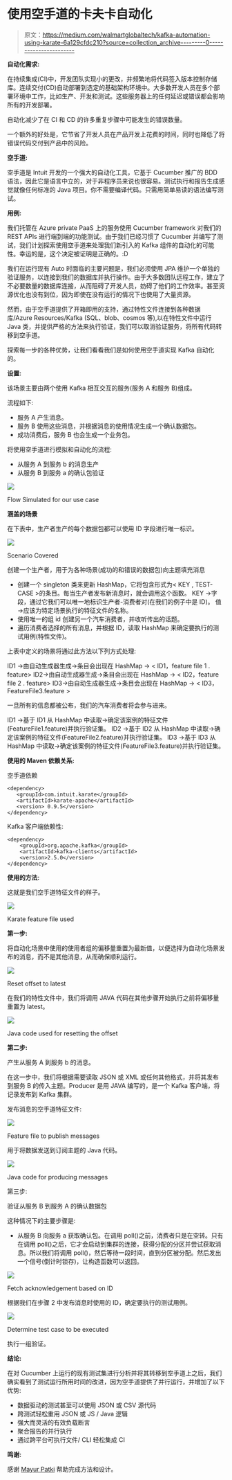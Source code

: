 # 使用空手道的卡夫卡自动化

> 原文：<https://medium.com/walmartglobaltech/kafka-automation-using-karate-6a129cfdc210?source=collection_archive---------0----------------------->

**自动化需求:**

在持续集成(CI)中，开发团队实现小的更改，并频繁地将代码签入版本控制存储库。连续交付(CD)自动部署到选定的基础架构环境中。大多数开发人员在多个部署环境中工作，比如生产、开发和测试。这些服务器上的任何延迟或错误都会影响所有的开发部署。

自动化减少了在 CI 和 CD 的许多重复步骤中可能发生的错误数量。

一个额外的好处是，它节省了开发人员在产品开发上花费的时间，同时也降低了将错误代码交付到产品中的风险。

**空手道:**

空手道是 Intuit 开发的一个强大的自动化工具，它基于 Cucumber 推广的 BDD 语法，因此它是语言中立的，对于非程序员来说也很容易。测试执行和报告生成感觉就像任何标准的 Java 项目。你不需要编译代码。只需用简单易读的语法编写测试。

**用例:**

我们托管在 Azure private PaaS 上的服务使用 Cucumber framework 对我们的 REST APIs 进行端到端的功能测试。由于我们已经习惯了 Cucumber 并编写了测试，我们计划探索使用空手道来处理我们新引入的 Kafka 组件的自动化的可能性。幸运的是，这个决定被证明是正确的。:D

我们在运行现有 Auto 时面临的主要问题是，我们必须使用 JPA 维护一个单独的验证服务，以连接到我们的数据库并执行操作。由于大多数团队远程工作，建立了不必要数量的数据库连接，从而阻碍了开发人员，妨碍了他们的工作效率。甚至资源优化也没有到位，因为即使在没有运行的情况下也使用了大量资源。

然而，由于空手道提供了开箱即用的支持，通过特性文件连接到各种数据库/Azure Resources/Kafka (SQL、blob、cosmos 等),以在特性文件中运行 Java 类，并提供严格的方法来执行验证，我们可以取消验证服务，将所有代码转移到空手道。

探索每一步的各种优势，让我们看看我们是如何使用空手道实现 Kafka 自动化的。

**设置:**

该场景主要由两个使用 Kafka 相互交互的服务(服务 A 和服务 B)组成。

流程如下:

*   服务 A 产生消息。
*   服务 B 使用这些消息，并根据消息的使用情况生成一个确认数据包。
*   成功消费后，服务 B 也会生成一个业务包。

将使用空手道进行模拟和自动化的流程:

*   从服务 A 到服务 b 的消息生产
*   从服务 B 到服务 a 的确认包验证

![](img/dba896bdcf8ad24c4b3140cf2afc1945.png)

Flow Simulated for our use case

**涵盖的场景**

在下表中，生产者生产的每个数据包都可以使用 ID 字段进行唯一标识。

![](img/19fb3d563f1f59a4b78e771d786b4a82.png)

Scenario Covered

创建一个生产者，用于为各种场景(成功的和错误的数据包)向主题填充消息

*   创建一个 singleton 类来更新 HashMap，它将包含形式为< KEY , TEST-CASE >的条目。每当生产者发布新消息时，就会调用这个函数。
    KEY →字段，通过它我们可以唯一地标识生产者-消费者对(在我们的例子中是 ID)。
    值→应该为特定场景执行的特征文件的名称。
*   使用唯一的组 id 创建另一个汽车消费者，并收听传出的话题。
*   遍历消费者选择的所有消息，并根据 ID，读取 HashMap 来确定要执行的测试用例(特性文件)。

上表中定义的场景将通过此方法以下列方式处理:

ID1 ->由自动生成器生成→条目会出现在 HashMap →
< ID1，feature file 1 . feature>
ID2->由自动生成器生成→条目会出现在 HashMap →
< ID2，feature file 2 . feature>
ID3->由自动生成器生成→条目会出现在 HashMap →
< ID3，FeatureFile3.feature >

一旦所有的信息都被公布，我们的汽车消费者将会参与进来。

ID1 →基于 ID1 从 HashMap 中读取→确定该案例的特征文件(FeatureFile1.feature)并执行验证集。
ID2 →基于 ID2 从 HashMap 中读取→确定该案例的特征文件(FeatureFile2.feature)并执行验证集。
ID3 →基于 ID3 从 HashMap 中读取→确定该案例的特征文件(FeatureFile3.feature)并执行验证集。

**使用的 Maven 依赖关系:**

空手道依赖

```
<dependency>
   <groupId>com.intuit.karate</groupId>
   <artifactId>karate-apache</artifactId>
   <version> 0.9.5</version>
</dependency>
```

Kafka 客户端依赖性:

```
<dependency>
    <groupId>org.apache.kafka</groupId>
    <artifactId>kafka-clients</artifactId>
    <version>2.5.0</version>
</dependency>
```

**使用的方法:**

这就是我们空手道特征文件的样子。

![](img/796e53a5fd85b78d1036dc24a4d13c9c.png)

Karate feature file used

**第一步:**

将自动化场景中使用的使用者组的偏移量重置为最新值，以便选择为自动化场景发布的消息，而不是其他消息，从而确保顺利运行。

![](img/ac37f30becb12ccb76f4778787200f35.png)

Reset offset to latest

在我们的特性文件中，我们将调用 JAVA 代码在其他步骤开始执行之前将偏移量重置为 latest。

![](img/0308ac29e38d537b66ad77b26cbc1648.png)

Java code used for resetting the offset

**第二步:**

产生从服务 A 到服务 b 的消息。

在这一步中，我们将根据需要读取 JSON 或 XML 或任何其他格式，并将其发布到服务 B 的传入主题。Producer 是用 JAVA 编写的，是一个 Kafka 客户端，将记录发布到 Kafka 集群。

发布消息的空手道特征文件:

![](img/2d5dcb359078e9f74fa59e98cce4365f.png)

Feature file to publish messages

用于将数据发送到订阅主题的 Java 代码。

![](img/7897e56e59e4b794e33716aef5808fb2.png)

Java code for producing messages

第三步:

验证从服务 B 到服务 A 的确认数据包

这种情况下的主要步骤是:

*   从服务 B 向服务 a 获取确认包。在调用 poll()之前，消费者只是在空转。只有在调用 poll()之后，它才会启动到集群的连接，获得分配的分区并尝试获取消息。所以我们将调用 poll()，然后等待一段时间，直到分区被分配。然后发出一个信号(倒计时锁存)，让构造函数可以返回。

![](img/768f69df120bde8a0b62be7d083cef02.png)

Fetch acknowledgement based on ID

根据我们在步骤 2 中发布消息时使用的 ID，确定要执行的测试用例。

![](img/26e5f24cd85b7b864ee4703ad3afa9c6.png)

Determine test case to be executed

执行一组验证。

**结论:**

在对 Cucumber 上运行的现有测试集进行分析并将其转移到空手道上之后，我们确实看到了测试运行所用时间的改进，因为空手道提供了并行运行，并增加了以下优势:

*   数据驱动的测试甚至可以使用 JSON 或 CSV 源代码
*   跨测试轻松重用 JSON 或 JS / Java 逻辑
*   强大而灵活的有效负载断言
*   聚合报告的并行执行
*   通过跨平台可执行文件/ CLI 轻松集成 CI

**鸣谢:**

感谢 [Mayur Patki](https://medium.com/u/e8ad3283f426?source=post_page-----6a129cfdc210--------------------------------) 帮助完成方法和设计。